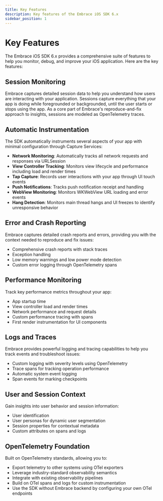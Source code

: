 ```yaml
---
title: Key Features
description: Key features of the Embrace iOS SDK 6.x
sidebar_position: 1
---
```


# Key Features

The Embrace iOS SDK 6.x provides a comprehensive suite of features to help you monitor, debug, and improve your iOS application. Here are the key features:

## Session Monitoring

Embrace captures detailed session data to help you understand how users are interacting with your application. Sessions capture everything that your app is doing while foregrounded or backgrounded, until the user starts or stops using the app. As a core part of Embrace's reproduce-and-fix approach to insights, sessions are modeled as OpenTelemetry traces.

## Automatic Instrumentation

The SDK automatically instruments several aspects of your app with minimal configuration through Capture Services:

- **Network Monitoring**: Automatically tracks all network requests and responses via URLSession
- **View Controller Tracking**: Monitors view lifecycle and performance including load and render times
- **Tap Capture**: Records user interactions with your app through UI touch events
- **Push Notifications**: Tracks push notification receipt and handling
- **WebView Monitoring**: Monitors WKWebView URL loading and error events
- **Hang Detection**: Monitors main thread hangs and UI freezes to identify unresponsive behavior

## Error and Crash Reporting

Embrace captures detailed crash reports and errors, providing you with the context needed to reproduce and fix issues:

- Comprehensive crash reports with stack traces
- Exception handling
- Low memory warnings and low power mode detection
- Custom error logging through OpenTelemetry spans

## Performance Monitoring

Track key performance metrics throughout your app:

- App startup time
- View controller load and render times
- Network performance and request details
- Custom performance tracing with spans
- First render instrumentation for UI components

## Logs and Traces

Embrace provides powerful logging and tracing capabilities to help you track events and troubleshoot issues:

- Custom logging with severity levels using OpenTelemetry
- Trace spans for tracking operation performance
- Automatic system event logging
- Span events for marking checkpoints

## User and Session Context

Gain insights into user behavior and session information:

- User identification
- User personas for dynamic user segmentation
- Session properties for contextual metadata
- Custom attributes on spans and logs

## OpenTelemetry Foundation

Built on OpenTelemetry standards, allowing you to:

- Export telemetry to other systems using OTel exporters
- Leverage industry-standard observability semantics
- Integrate with existing observability pipelines
- Build on OTel spans and logs for custom instrumentation
- Use the SDK without Embrace backend by configuring your own OTel endpoints
